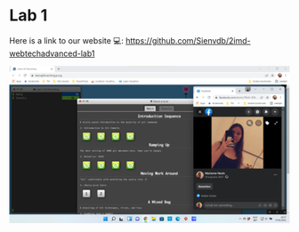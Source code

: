 # Lab 1

Here is a link to our website 💻: https://github.com/Sienvdb/2imd-webtechadvanced-lab1

![learngitbranchin](https://github.com/marianneneuts/2imd-webtechadvanced-portfolio/blob/main/lab1/screenshot-gitLearning.png)

